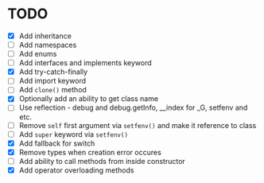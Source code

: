 # TODO

- [x] Add inheritance
- [ ] Add namespaces
- [ ] Add enums
- [ ] Add interfaces and implements keyword
- [x] Add try-catch-finally
- [ ] Add import keyword
- [ ] Add `clone()` method
- [x] Optionally add an ability to get class name
- [ ] Use reflection - debug and debug.getInfo, __index for _G, setfenv and etc.
- [ ] Remove `self` first argument via `setfenv()` and make it reference to class
- [ ] Add `super` keyword via `setfenv()`
- [x] Add fallback for switch
- [x] Remove types when creation error occures
- [ ] Add ability to call methods from inside constructor
- [x] Add operator overloading methods
